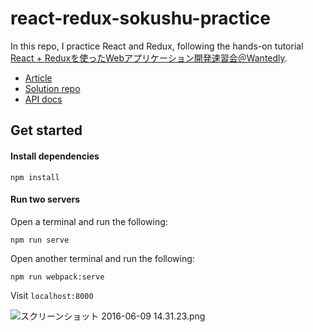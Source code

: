 # react-redux-sokushu-practice

In this repo, I practice React and Redux, following the hands-on tutorial [React + Reduxを使ったWebアプリケーション開発速習会＠Wantedly](http://wantedly.connpass.com/event/33168/).

- [Article](http://qiita.com/shimpeiws/private/df31e2d70cc67c68115d)
- [Solution repo](https://github.com/shimpeiws/react-redux-sokushu)
- [API docs](https://github.com/shimpeiws/react-redux-sokushu-api/blob/master/api-doc.md)

## Get started

#### Install dependencies

```
npm install
```

#### Run two servers

Open a terminal and run the following:

```
npm run serve
```

Open another terminal and run the following:

```
npm run webpack:serve
```

Visit `localhost:8000`

![スクリーンショット 2016-06-09 14.31.23.png](https://qiita-image-store.s3.amazonaws.com/0/29637/095942c1-0ab9-41d9-4af0-145af9df488f.png "スクリーンショット 2016-06-09 14.31.23.png")
